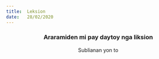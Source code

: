 ```yaml
---
title:  Leksion
date:   28/02/2020
---
```


### <center>Araramiden mi pay daytoy nga liksion</center>
<center>Sublianan yon to</center>